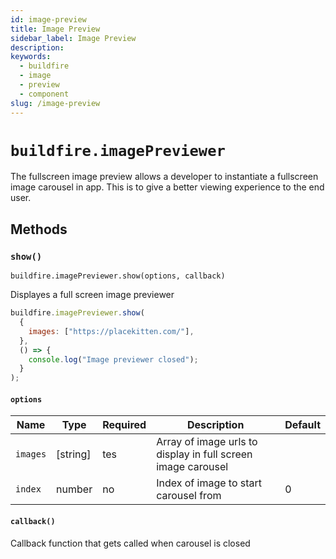 ```yaml
---
id: image-preview
title: Image Preview
sidebar_label: Image Preview
description:
keywords:
  - buildfire
  - image
  - preview
  - component
slug: /image-preview
---
```


# `buildfire.imagePreviewer`

The fullscreen image preview allows a developer to instantiate a fullscreen image carousel in app. This is to give a better viewing experience to the end user.

## Methods

### `show()` <div class="label widget"></div>

`buildfire.imagePreviewer.show(options, callback)`

Displayes a full screen image previewer

```javascript
buildfire.imagePreviewer.show(
  {
    images: ["https://placekitten.com/"],
  },
  () => {
    console.log("Image previewer closed");
  }
);
```

#### `options`

| Name     | Type     | Required | Description                                                  | Default |
| -------- | -------- | -------- | ------------------------------------------------------------ | ------- |
| `images` | [string] | tes      | Array of image urls to display in full screen image carousel |
| `index`  | number   | no       | Index of image to start carousel from                        | 0       |

#### `callback()`

Callback function that gets called when carousel is closed